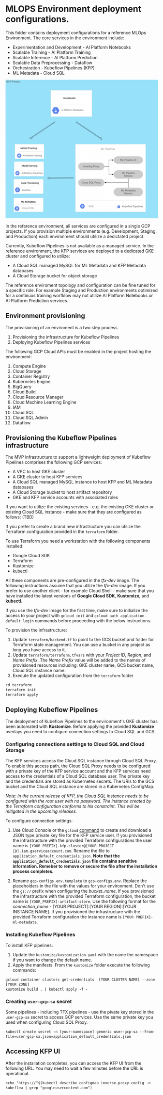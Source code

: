 # MLOPS Environment deployment configurations.

This folder contains deployment configurations for a reference MLOps Environment. The core services in the environment include:
- Experimentation and Development - AI Platform Notebooks
- Scalable Training - AI Platform Training
- Scalable Inference - AI Platform Prediction
- Scalable Data Preprocessing - Dataflow
- Orchestration - Kubeflow Pipelines (KFP)
- ML Metadata - Cloud SQL

![Reference topolgy](/images/environment.png)

In the reference environment, all services are configured in a single GCP projects. If you provision multiple environments (e.g. Development, Staging, and Production) each environment should utilize a dedictated project.

Currently, Kubeflow Pipelines is not available as a managed service. In the reference environment, the KFP services are deployed to a dedicated GKE cluster and configured to utilize:
- A Cloud SQL managed MySQL for ML Metadata and KFP Metadata databases
- A Cloud Storage bucket for object storage

The reference enviroment topology and configuration can be fine tuned for a specific role. For example Staging and Production environments optimized for a continuos training worfklow may not utilize AI Platform Notebooks or AI Platform Prediction services.

## Environment provisioning

The provisioning of an enviroment is a two step process
1. Provisioning the infrastructure for Kubeflow Pipelines 
1. Deploying Kubeflow Pipelines services 

The following GCP Cloud APIs  must be enabled in the project hosting the environment:
1. Compute Engine
2. Cloud Storage
3. Container Registry
4. Kubernetes Engine
5. BigQuery
6. Cloud Build
7. Cloud Resource Manager
8. Cloud Machine Learning Engine
9. IAM
10. Cloud SQL
11. Cloud SQL Admin
12. Dataflow


## Provisioning the Kubeflow Pipelines infrastructure

The MVP infrastructure to support a lightweight deployment of Kubeflow Pipelines comprises the following GCP services:
- A VPC to host GKE cluster
- A GKE cluster to host KFP services
- A Cloud SQL managed MySQL instance to host KFP and ML Metadata databases
- A Cloud Storage bucket to host artifact repository
- GKE and KFP service accounts with associated roles

If you want to utilize the existing services - e.g. the existing GKE cluster or existing Cloud SQL instance - make sure that they are configured as follows:
(TBD)

If you prefer to create a brand new infrastructure you can utilize the Terraform configuration provided in the `terraform` folder.

To use Terraform you need a workstation with the following components installed:
- Google Cloud SDK 
- Terraform
- Kustomize
- kubectl

All these components are pre-configured in the *tfx-dev* image. The following instructions assume that you utilize the *tfx-dev* image. If you prefer to use another client - for example Cloud Shell - make sure that you have installed the latest versions of **Google Cloud SDK**, **Kustomize**, and **kubectl**. 

If you use the *tfx-dev* image for the first time, make sure to initialize the access to your project with `gcloud init` and `gcloud auth application-default login` commands before proceeding with the below instructions.

To provision the infrastructure:

1. Update `terraform/backend.tf` to point to the GCS bucket and folder for Terraform state management. You can use a bucket in any project as long you have access to it.
2. Update `terraform/terraform.tfvars` with your *Project ID*, *Region*, and *Name Prefix*. The *Name Prefix* value will be added to the names of provisioned resources including: GKE cluster name, GCS bucket name, Cloud SQL instance name.
3. Execute the updated configuration from the `terraform` folder
```
cd terraform
terraform init
terraform apply
```

## Deploying Kubeflow Pipelines

The deployment of Kubeflow Pipelines to the environment's GKE cluster has been automated with **Kustomize**. 
Before applying the provided **Kustomize** overlays you need to configure connection settings to Cloud SQL and GCS. 

### Configuring connections settings to Cloud SQL and Cloud Storage

The KFP services access the Cloud SQL instance through Cloud SQL Proxy. To enable this access path, the Cloud SQL Proxy needs to be configured with a private key of the KFP service account and the KFP services need access to the credentials of a Cloud SQL database user. The private key and the credentials are stored as Kubernetes secrets. The URIs to the GCS bucket and the Cloud SQL instance are stored in a Kubernetes ConfigMap.

*Note: In the current release of KFP, the Cloud SQL instance needs to be configured with the root user with no password. The instance created by the Terraform configuration conforms to his constraint. This will be mitigated in the upcoming releases.*

To configure connection settings:
1. Use Cloud Console or the `gcloud` [command](https://cloud.google.com/sdk/gcloud/reference/iam/service-accounts/keys/create)  to create and download a JSON type private key file for the KFP service user. If you provisioned the infrastructure with the provided Terraform configurations the user name is `[YOUR PREFIX]-kfp-cluster@[YOUR PROJECT ID].iam.gserviceaccount.com`. Rename the file to `application_default_credentials.json`. **Note that the `application_default_credentials.json` file contains sensitive information. Remeber to remove or secure the file after the installation process completes.**

2. Rename `gcp-configs.env.template` to `gcp-configs.env`. Replace the placeholders in the file with the values for your environment. Don't use the `gs://` prefix when configuring the *bucket_name*. If you provisioned the infrastructure with the provided Terraform configuration, the bucket name is `[YOUR_PREFIX]-artifact-store`. Use the following format for the *connection_name* - [YOUR PROJECT]:[YOUR REGION]:[YOUR INSTANCE NAME]. If you provisioned the infrastructure with the provided Terraform configuration the instance name is `[YOUR PREFIX]-ml-metadata`.

 
### Installing Kubeflow Pipelines

To install KFP pipelines:
1. Update the `kustomize/kustomization.yaml` with the name the namespace if you want to change the default name.
1. Apply the manifests. From the `kustomize` folder execute the following commands:
```
gcloud container clusters get-credentials  [YOUR CLUSTER NAME] --zone [YOUR ZONE]
kustomize build . | kubectl apply -f -
```

### Creating `user-gcp-sa` secret
Some pipelines - including TFX pipelines - use the pivate key stored in the `user-gcp-sa` secret to access GCP services. Use the same private key you used when configuring Cloud SQL Proxy.
```
kubectl create secret -n [your-namespace] generic user-gcp-sa --from-file=user-gcp-sa.json=application_default_credentials.json
```

## Accessing KFP UI

After the installation completes, you can access the KFP UI from the following URL. You may need to wait a few minutes before the URL is operational.

```
echo "https://"$(kubectl describe configmap inverse-proxy-config -n kubeflow | grep "googleusercontent.com")
```
